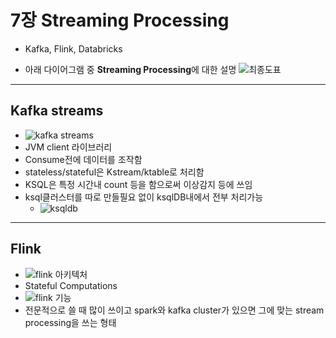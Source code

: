# 7장 Streaming Processing
- Kafka, Flink, Databricks

- 아래 다이어그램 중 **Streaming Processing**에 대한 설명
![최종도표](https://img1.daumcdn.net/thumb/R1280x0.fjpg/?fname=http://t1.daumcdn.net/brunch/service/user/3hD/image/Pooto4-Wi0R5dsKZCrFkh5mCSEM)

---

## Kafka streams
- ![kafka streams](https://miro.medium.com/max/1200/1*5DMYoWniIyN7YRoJof4K_w.png)
- JVM client 라이브러리
- Consume전에 데이터를 조작함
- stateless/stateful은 Kstream/ktable로 처리함
- KSQL은 특정 시간내 count 등을 함으로써 이상감지 등에 쓰임
- ksql클러스터를 따로 만들필요 없이 ksqlDB내에서 전부 처리가능
  - ![ksqldb](https://docs.ksqldb.io/en/0.12.0-ksqldb/img/ksqldb-architecture.png)

---

## Flink
- ![flink 아키텍처](https://flink.apache.org/img/flink-home-graphic.png)
- Stateful Computations
- ![flink 기능](https://docs.cloudera.com/csa/1.3.0/overview/images/csa-features-usecases.png)
- 전문적으로 쓸 때 많이 쓰이고 spark와 kafka cluster가 있으면 그에 맞는 stream processing을 쓰는 형태